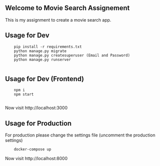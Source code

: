 ## Welcome to Movie Search Assignement

This is my assignment to create a movie search app.



## Usage for Dev

```
    pip install -r requirements.txt
    python manage.py migrate
    python manage.py createsuperuser (Email and Password)
    python manage.py runserver
    
```

## Usage for Dev (Frontend)

```
    npm i
    npm start
    
```

Now visit http://localhost:3000

## Usage for Production

For production please change the settings file (uncomment the production settings)

```
    docker-compose up
```

Now visit http://localhost:8000
